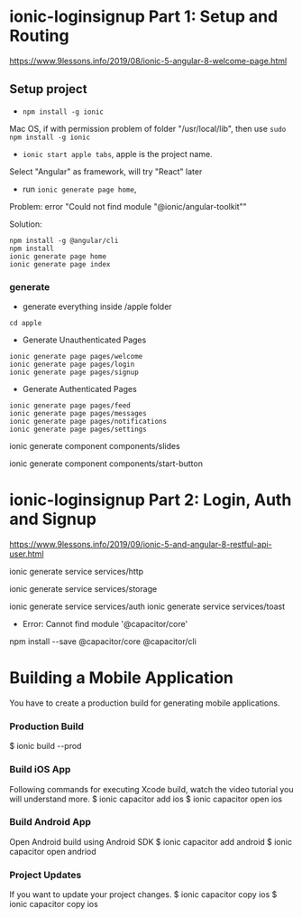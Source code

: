 # ionic-loginsignup Part 1: Setup and Routing 

https://www.9lessons.info/2019/08/ionic-5-angular-8-welcome-page.html

## Setup project

 - `npm install -g ionic`

Mac OS, if with permission problem of folder "/usr/local/lib", then use `sudo npm install -g ionic`

- `ionic start apple tabs`, apple is the project name.

Select "Angular" as framework, will try "React" later

- run `ionic generate page home`,

Problem: error "Could not find module "@ionic/angular-toolkit""

Solution: 

```
npm install -g @angular/cli
npm install
ionic generate page home
ionic generate page index
```

### generate

- generate everything inside /apple folder

`cd apple`

- Generate Unauthenticated Pages

```
ionic generate page pages/welcome
ionic generate page pages/login
ionic generate page pages/signup

```

- Generate Authenticated Pages
```
ionic generate page pages/feed
ionic generate page pages/messages
ionic generate page pages/notifications
ionic generate page pages/settings

```

ionic generate component components/slides

ionic generate component components/start-button

# ionic-loginsignup Part 2: Login, Auth and Signup

https://www.9lessons.info/2019/09/ionic-5-and-angular-8-restful-api-user.html

ionic generate service services/http

ionic generate service services/storage

ionic generate service services/auth
ionic generate service services/toast

- Error: Cannot find module '@capacitor/core'

npm install --save @capacitor/core @capacitor/cli


# Building a Mobile Application
You have to create a production build for generating mobile applications.

### Production Build
$ ionic build --prod

### Build iOS App
Following commands for executing Xcode build, watch the video tutorial you will understand more.
$ ionic capacitor add ios
$ ionic capacitor open ios

### Build Android App
Open Android build using Android SDK
$ ionic capacitor add android
$ ionic capacitor open andriod


### Project Updates
If you want to update your project changes.
$ ionic capacitor copy ios
$ ionic capacitor copy ios

